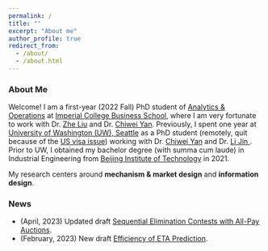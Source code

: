 ```yaml
---
permalink: /
title: ""
excerpt: "About me"
author_profile: true
redirect_from: 
  - /about/
  - /about.html
---
```

### About Me

Welcome! I am a first-year (2022 Fall) PhD student of [Analytics & Operations](https://www.imperial.ac.uk/business-school/faculty-research/academic-areas/analytics-operations/) at [Imperial College Business School](https://www.imperial.ac.uk/business-school/), where I am very fortunate to work with Dr. [Zhe Liu](https://blogs.imperial.ac.uk/zhe-liu/about/) and Dr. [Chiwei Yan](https://yanchiwei.github.io/index.html). Previously, I spent one year at [University of Washington (UW), Seattle](https://www.washington.edu/) as a PhD student (remotely, quit because of the [US visa issue](https://en.wikipedia.org/wiki/Proclamation_10043)) working with Dr. [Chiwei Yan](https://yanchiwei.github.io/index.html) and Dr. [Li Jin ](https://jinli.ji.sjtu.edu.cn/). Prior to UW, I obtained my bachelor degree (with summa cum laude) in Industrial Engineering from [Beijing Institute of Technology](https://english.bit.edu.cn/) in 2021.

My research centers around **mechanism & market design** and **information design**. 

<!-- Recently, I hold a particular interest in *three-sided marketplace* and *information design*. -->

<!-- My research centers around **mechanism**, **information** and **market** design. Recently, I hold a particular interest in *transaction fee mechanism*, *information design with privacy*, and *three-sided marketplace*. 
 -->

<!-- Recently, I hold a particular interest in problems from *<u>online platforms</u>* and *<u>smart city operations</u>* with *<u>strategic agents</u>*. When analyzing these problems, I am broadly interested in tools from *game theory*, *stochastic process*, *optimization*, and *statistics*.
 -->


### News

- (April, 2023) Updated draft [Sequential Elimination Contests with All-Pay Auctions](https://arxiv.org/abs/2205.08104).
- (February, 2023) New draft [Efficiency of ETA Prediction](https://arxiv.org/abs/2112.09993).
